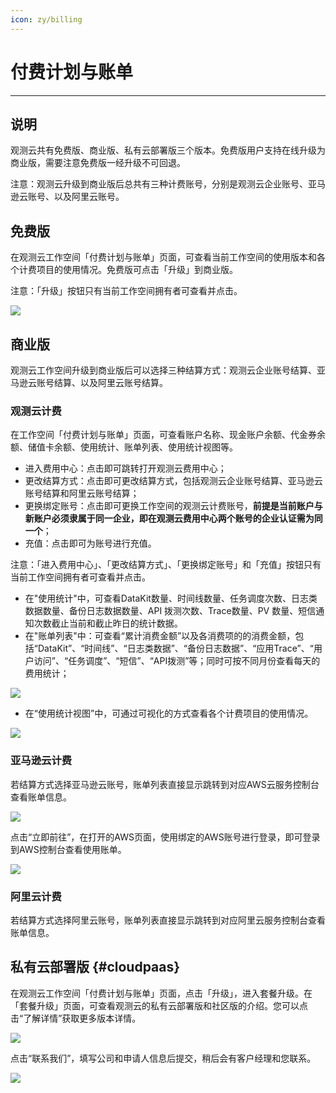 ```yaml
---
icon: zy/billing
---
```

# 付费计划与账单
---

## 说明

观测云共有免费版、商业版、私有云部署版三个版本。免费版用户支持在线升级为商业版，需要注意免费版一经升级不可回退。

注意：观测云升级到商业版后总共有三种计费账号，分别是观测云企业账号、亚马逊云账号、以及阿里云账号。

## 免费版

在观测云工作空间「付费计划与账单」页面，可查看当前工作空间的使用版本和各个计费项目的使用情况。免费版可点击「升级」到商业版。

注意：「升级」按钮只有当前工作空间拥有者可查看并点击。

![](img/7.biling_account_2.png)

## 商业版

观测云工作空间升级到商业版后可以选择三种结算方式：观测云企业账号结算、亚马逊云账号结算、以及阿里云账号结算。

### 观测云计费

在工作空间「付费计划与账单」页面，可查看账户名称、现金账户余额、代金券余额、储值卡余额、使用统计、账单列表、使用统计视图等。

- 进入费用中心：点击即可跳转打开观测云费用中心；
- 更改结算方式：点击即可更改结算方式，包括观测云企业账号结算、亚马逊云账号结算和阿里云账号结算；
- 更换绑定账号：点击即可更换工作空间的观测云计费账号，**前提是当前账户与新账户必须隶属于同一企业，即在观测云费用中心两个账号的企业认证需为同一个**；
- 充值：点击即可为账号进行充值。

注意：「进入费用中心」、「更改结算方式」、「更换绑定账号」和「充值」按钮只有当前工作空间拥有者可查看并点击。

- 在"使用统计"中，可查看DataKit数量、时间线数量、任务调度次数、日志类数据数量、备份日志数据数量、API 拨测次数、Trace数量、PV 数量、短信通知次数截止当前和截止昨日的统计数据。
- 在"账单列表"中：可查看“累计消费金额”以及各消费项的的消费金额，包括“DataKit”、“时间线”、“日志类数据”、“备份日志数据”、“应用Trace”、“用户访问”、“任务调度”、“短信”、“API拨测”等；同时可按不同月份查看每天的费用统计；

![](img/12.billing_1.png)

- 在“使用统计视图”中，可通过可视化的方式查看各个计费项目的使用情况。

![](img/12.billing_1.png)

### 亚马逊云计费

若结算方式选择亚马逊云账号，账单列表直接显示跳转到对应AWS云服务控制台查看账单信息。

![](img/12.billing_aws_1.png)

点击“立即前往”，在打开的AWS页面，使用绑定的AWS账号进行登录，即可登录到AWS控制台查看使用账单。

![](img/4.price_5.png)

### 阿里云计费

若结算方式选择阿里云账号，账单列表直接显示跳转到对应阿里云服务控制台查看账单信息。


## 私有云部署版 {#cloudpaas}

在观测云工作空间「付费计划与账单」页面，点击「升级」，进入套餐升级。在「套餐升级」页面，可查看观测云的私有云部署版和社区版的介绍。您可以点击“了解详情”获取更多版本详情。

![](img/10.account_3.png)

点击“联系我们”，填写公司和申请人信息后提交，稍后会有客户经理和您联系。

![](img/10.account_4.png)



